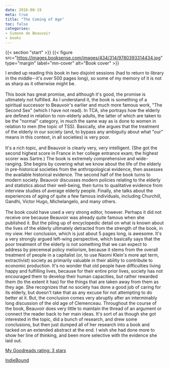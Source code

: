 ```yaml
---
date: 2016-08-19
meta: true
title: "The Coming of Age"
toc: false
categories:
- Simone de Beauvoir
- books
---
```


{{< section "start" >}}
{{< figure src="https://images.booksense.com/images/434/314/9780393314434.jpg" type="margin" label="mn-cover" alt="Book cover" >}}

I ended up reading this book in two disjoint sessions (had to return to library in the middle--it's over 500 pages long), so some of my memory of it is not as sharp as it otherwise might be. <br /><br />This book has great promise, and although it's good, the promise is ultimately not fulfilled. As I understand it, the book is something of a spiritual successor to Beauvoir's earlier and much more famous work, "The Second Sex" (which I have not read). In TCA, she portrays how the elderly are defined in relation to non-elderly adults, the latter of which are taken to be the "normal" category, in much the same way as is done to women in relation to men (the topic of TSS). Basically, she argues that the treatment of the elderly in our society (and, to bypass any ambiguity about what "our" means in this context, in all societies) is very poor. <br /><br />It's a rich topic, and Beauvoir is clearly very, very intelligent. (She got the second highest score in France in her college entrance exam; the highest scorer was Sartre.) The book is extremely comprehensive and wide-ranging. She begins by covering what we know about the life of the elderly in pre-historical societies from the anthropological evidence, then assesses the available historical evidence. The second half of the book turns to modern society. Beauvoir discusses modern policies relating to the elderly and statistics about their well-being, then turns to qualitative evidence from interview studies of average elderly people. Finally, she talks about the experiences of aging of quite a few famous individuals, including Churchill, Gandhi, Victor Hugo, Michelangelo, and many others.<br /><br />The book could have used a very strong editor, however. Perhaps it did not receive one because Beauvoir was already quite famous when she published it. But the piling up of encyclopedic detail on what is known about the lives of the elderly ultimately detracted from the strength of the book, in my view. Her conclusion, which is just about 5 pages long, is awesome. It's a very strongly argued left-wing perspective, which basically says that the poor treatment of the elderly is not something that we can expect to address by piecemeal policy meliorism, because it stems from the overall treatment of people in a capitalist (or, to use Naomi Klein's more apt term, extractivist) society as primarily valuable in their ability to contribute to economic production. It's no wonder that old people have difficulties living happy and fulfilling lives, because for their entire prior lives, society has not encouraged them to develop their human capacities, but rather rewarded them (to the extent it has) for the things that are taken away from them as they age. She recognizes that no society has done a good job of caring for its elderly, but doesn't take that as any excuse for not attempting to do better at it. But, the conclusion comes very abruptly after an interminably long discussion of the old age of Clemenceau. Throughout the course of the book, Beauvoir does very little to maintain the thread of an argument or connect the reader back to her main ideas. It's sort of as though she got interested in the topic, did a bunch of research, and drew some conclusions, but then just dumped all of her research into a book and tacked on an extended abstract at the end. I wish she had done more to show her line of thinking, and been more selective with the evidence she laid out.

[My Goodreads rating: 3 stars](https://www.goodreads.com/review/show/1687797282)  

[IndieBound](https://www.indiebound.org/book/9780393314434)
